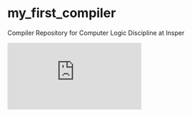 # my_first_compiler
Compiler Repository for Computer Logic Discipline at Insper

![alt text](https://github.com/SabrinaSimao/my_first_compiler/blob/master/imgs/DS.pdf)